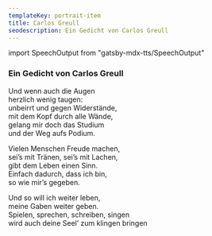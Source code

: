 ```yaml
---
templateKey: portrait-item
title: Carlos Greull
seodescription: Ein Gedicht von Carlos Greull
---
```

import SpeechOutput from "gatsby-mdx-tts/SpeechOutput"

<SpeechOutput id="inside">

### Ein Gedicht von Carlos Greull

Und wenn auch die Augen  
herzlich wenig taugen:  
unbeirrt und gegen Widerstände,  
mit dem Kopf durch alle Wände,  
gelang mir doch das Studium  
und der Weg aufs Podium.  

Vielen Menschen Freude machen,  
sei’s mit Tränen, sei’s mit Lachen,  
gibt dem Leben einen Sinn.  
Einfach dadurch, dass ich bin,  
so wie mir’s gegeben.

Und so will ich weiter leben,  
meine Gaben weiter geben.  
Spielen, sprechen, schreiben, singen  
wird auch deine Seel’ zum klingen bringen

</SpeechOutput>
